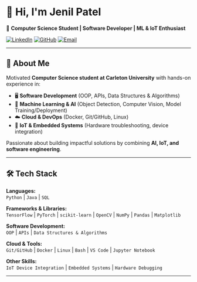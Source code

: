 # 👋 Hi, I'm Jenil Patel  

🚀 **Computer Science Student | Software Developer | ML & IoT Enthusiast**  

[![LinkedIn](https://img.shields.io/badge/LinkedIn-Connect-blue?logo=linkedin&logoColor=white)](https://linkedin.com/in/jenilpatel013)
[![GitHub](https://img.shields.io/badge/GitHub-Portfolio-black?logo=github&logoColor=white)](https://github.com/Jenil013)
[![Email](https://img.shields.io/badge/Email-Contact-red?logo=gmail&logoColor=white)](mailto:jenilpatel3614@gmail.com)

---

## 🌟 About Me  
Motivated **Computer Science student at Carleton University** with hands-on experience in:  
- 🖥️ **Software Development** (OOP, APIs, Data Structures & Algorithms)  
- 🤖 **Machine Learning & AI** (Object Detection, Computer Vision, Model Training/Deployment)  
- ☁️ **Cloud & DevOps** (Docker, Git/GitHub, Linux)  
- 🔧 **IoT & Embedded Systems** (Hardware troubleshooting, device integration)  

Passionate about building impactful solutions by combining **AI, IoT, and software engineering**.  

---

## 🛠️ Tech Stack  

**Languages:**  
`Python` | `Java` | `SQL`  

**Frameworks & Libraries:**  
`TensorFlow` | `PyTorch` | `scikit-learn` | `OpenCV` | `NumPy` | `Pandas` | `Matplotlib`  

**Software Development:**  
`OOP` | `APIs` | `Data Structures & Algorithms`  

**Cloud & Tools:**  
`Git/GitHub` | `Docker` | `Linux` | `Bash` | `VS Code` | `Jupyter Notebook`  

**Other Skills:**  
`IoT Device Integration` | `Embedded Systems` | `Hardware Debugging`  

---



<!---
Jenil013/Jenil013 is a ✨ special ✨ repository because its `README.md` (this file) appears on your GitHub profile.
You can click the Preview link to take a look at your changes.
--->
